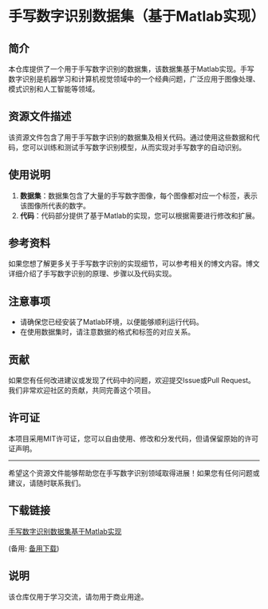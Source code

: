 # 手写数字识别数据集（基于Matlab实现）

## 简介

本仓库提供了一个用于手写数字识别的数据集，该数据集基于Matlab实现。手写数字识别是机器学习和计算机视觉领域中的一个经典问题，广泛应用于图像处理、模式识别和人工智能等领域。

## 资源文件描述

该资源文件包含了用于手写数字识别的数据集及相关代码。通过使用这些数据和代码，您可以训练和测试手写数字识别模型，从而实现对手写数字的自动识别。

## 使用说明

1. **数据集**：数据集包含了大量的手写数字图像，每个图像都对应一个标签，表示该图像所代表的数字。
2. **代码**：代码部分提供了基于Matlab的实现，您可以根据需要进行修改和扩展。

## 参考资料

如果您想了解更多关于手写数字识别的实现细节，可以参考相关的博文内容。博文详细介绍了手写数字识别的原理、步骤以及代码实现。

## 注意事项

- 请确保您已经安装了Matlab环境，以便能够顺利运行代码。
- 在使用数据集时，请注意数据的格式和标签的对应关系。

## 贡献

如果您有任何改进建议或发现了代码中的问题，欢迎提交Issue或Pull Request。我们非常欢迎社区的贡献，共同完善这个项目。

## 许可证

本项目采用MIT许可证，您可以自由使用、修改和分发代码，但请保留原始的许可证声明。

---

希望这个资源文件能够帮助您在手写数字识别领域取得进展！如果您有任何问题或建议，请随时联系我们。

## 下载链接
[手写数字识别数据集基于Matlab实现](https://pan.quark.cn/s/4b02ebc57e3b) 

(备用: [备用下载](https://pan.baidu.com/s/1aLfPNS9rKNLw3OyrlqA7Ig?pwd=1234))

## 说明

该仓库仅用于学习交流，请勿用于商业用途。
